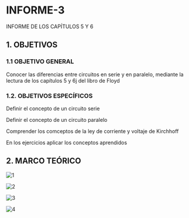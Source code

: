 # INFORME-3

INFORME DE LOS CAPÍTULOS 5 Y 6

## 1. OBJETIVOS
### 1.1 OBJETIVO GENERAL 

Conocer las diferencias entre circuitos en serie y en paralelo, mediante la lectura de los capítulos 5 y 6j del libro de Floyd

### 1.2. OBJETIVOS ESPECÍFICOS

Definir el concepto de un circuito serie

Definir el concepto de un circuito paralelo

Comprender los comceptos de la ley de corriente y voltaje de Kirchhoff

En los ejercicios aplicar los conceptos aprendidos

## 2. MARCO TEÓRICO

![1](https://user-images.githubusercontent.com/104863870/172260161-159273d6-d68e-4590-9d8b-e78f6ece8186.jpg)

![2](https://user-images.githubusercontent.com/104863870/172260169-caac7c27-dd3f-4544-b8f5-33d52ed147a0.jpg)

![3](https://user-images.githubusercontent.com/104863870/172260179-2b14c5a0-2b3d-4735-b3a8-eaaf029e71a2.jpg)

![4](https://user-images.githubusercontent.com/104863870/172260192-c4a83d96-60c9-47d0-be8e-2d325b3a2967.jpg)
